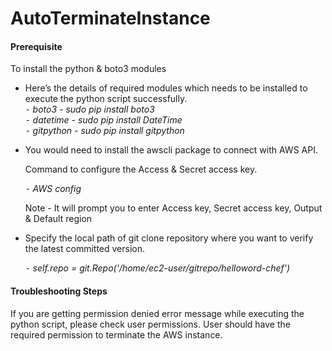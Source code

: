 # <h1> AutoTerminateInstance 

<h4> Prerequisite </h4> To install the python & boto3 modules 

* Here’s the details of required modules which needs to be installed to execute the python script successfully. <br>
	⁃	<i> boto3		- sudo pip install boto3 <br>
	⁃	datetime 	- sudo pip install DateTime <br>
	⁃	gitpython 	- sudo pip install gitpython </i> <br>
		
* You would need to install the awscli package to connect with AWS API. 

	Command to configure the Access & Secret access key. 

	⁃	<i> AWS config </i> 

	Note - It will prompt you to enter Access key, Secret access key, Output & Default region

* Specify the local path of git clone repository where you want to verify the latest committed version. 

	⁃	<i> self.repo = git.Repo('/home/ec2-user/gitrepo/helloword-chef') </i>


<h4> Troubleshooting Steps </h4>

If you are getting permission denied error message while executing the python script, please check user permissions. User should have the required permission to terminate the AWS instance.  

